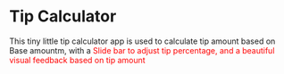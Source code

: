 <h1>Tip Calculator</h1>
<p>This tiny little tip calculator app is used to calculate tip amount based on Base amountm, with a <sapn style="color:red"> Slide bar </span> to adjust tip percentage, and a beautiful visual feedback based on tip amount</p>

<img src=""/>
